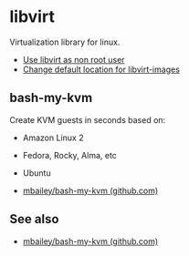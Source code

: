 # libvirt

Virtualization library for linux.

- [Use libvirt as non root user](use-libvirt-as-non-root-user.md)
- [Change default location for libvirt-images](change-default-location-for-libvirt-images.md)
## bash-my-kvm

Create KVM guests in seconds based on:

- Amazon Linux 2
- Fedora, Rocky, Alma, etc
- Ubuntu

- [mbailey/bash-my-kvm (github.com)](https://github.com/mbailey/bash-my-kvm)
## See also

- [mbailey/bash-my-kvm (github.com)](https://github.com/mbailey/bash-my-kvm)
